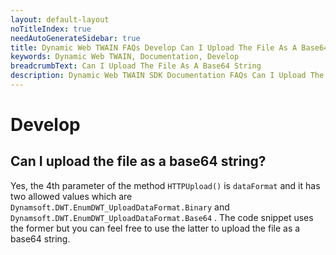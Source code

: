 ```yaml
---
layout: default-layout
noTitleIndex: true
needAutoGenerateSidebar: true
title: Dynamic Web TWAIN FAQs Develop Can I Upload The File As A Base64 String
keywords: Dynamic Web TWAIN, Documentation, Develop
breadcrumbText: Can I Upload The File As A Base64 String
description: Dynamic Web TWAIN SDK Documentation FAQs Can I Upload The File As A Base64 String
---
```


# Develop

## Can I upload the file as a base64 string?

Yes, the 4th parameter of the method `HTTPUpload()` is `dataFormat` and it has two allowed values which are `Dynamsoft.DWT.EnumDWT_UploadDataFormat.Binary` and `Dynamsoft.DWT.EnumDWT_UploadDataFormat.Base64` . The code snippet uses the former but you can feel free to use the latter to upload the file as a base64 string.